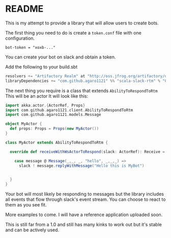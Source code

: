 # README #

This is my attempt to provide a library that will allow users to create bots.

The first thing you need to do is create a `token.conf` file with one configuration.

`bot-token = "xoxb-..."`

You can create your bot on slack and obtain a token.

Add the following to your build.sbt

```scala
resolvers += "Artifactory Realm" at "http://oss.jfrog.org/artifactory/oss-snapshot-local"
libraryDependencies += "com.github.agaro1121" %% "scala-slack-rtm" % "0.1.1-SNAPSHOT"
```


The next thing you require is a class that extends `AbilityToRespondToRtm`
This will be an actor
It will look like this:

```scala
import akka.actor.{ActorRef, Props}
import com.github.agaro1121.client.AbilityToRespondToRtm
import com.github.agaro1121.models.Message

object MyActor {
  def props: Props = Props(new MyActor())
}

class MyActor extends AbilityToRespondToRtm {

  override def receiveWithWsActorToRespond(slack: ActorRef): Receive = {

    case message @ Message(_,_, _, "hello", _,_,_) =>
      slack ! message.replyWithMessage("Hello this is MyBot")

    
  }
}
```
Your bot will most likely be responding to messages but the library includes all events that flow through 
slack's event stream. You can choose to react to them as you see fit.

More examples to come. I will have a reference application uploaded soon.

This is still far from a 1.0 and still has many kinks to work out but it's stable and can be actively used.
